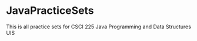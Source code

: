 # JavaPracticeSets
This is all practice sets for CSCI 225 Java Programming and Data Structures
UIS 
